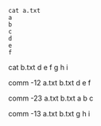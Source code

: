     cat a.txt
    a
    b
    c
    d
    e
    f

cat b.txt
d
e
f
g
h
i

comm -12 a.txt b.txt
d
e
f

comm -23 a.txt b.txt
a
b
c

comm -13 a.txt b.txt
g
h
i
